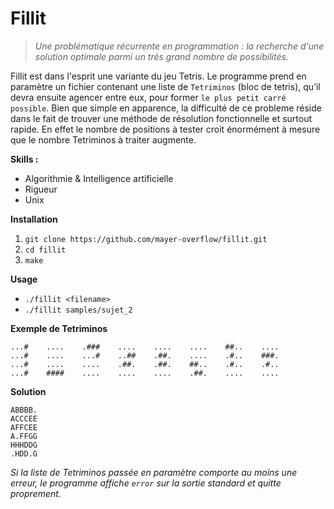 # Fillit

> *Une problématique récurrente en programmation : la recherche d'une
solution optimale parmi un très grand nombre de possibilités.*

Fillit est dans l'esprit une variante du jeu Tetris. Le programme prend en paramètre 
un fichier contenant une liste de `Tetriminos` (bloc de tetris), qu’il devra ensuite agencer entre eux,
pour former `le plus petit carré possible`. 
Bien que simple en apparence, la difficulté de ce probleme réside dans le fait de 
trouver une méthode de résolution fonctionnelle et surtout rapide. 
En effet le nombre de positions à tester croit énormément à mesure que le nombre Tetriminos à traiter augmente.

**Skills :**
* Algorithmie & Intelligence artificielle
* Rigueur
* Unix

**Installation**

1. `git clone https://github.com/mayer-overflow/fillit.git`
2. `cd fillit`
3. `make`

**Usage**
* `./fillit <filename>`
* `./fillit samples/sujet_2`

**Exemple de Tetriminos**
```
...#    ....    .###    ....    ....    ....    ##..    ....
...#    ....    ...#    ..##    .##.    ....    .#..    ###.
...#    ....    ....    .##.    .##.    ##..    .#..    .#..
...#    ####    ....    ....    ....    .##.    ....    ....
```

**Solution**
```
ABBBB.
ACCCEE
AFFCEE
A.FFGG
HHHDDG
.HDD.G
```

*Si la liste de Tetriminos passée en paramètre comporte au moins une erreur, le programme affiche `error` sur la sortie standard et quitte proprement.*



















